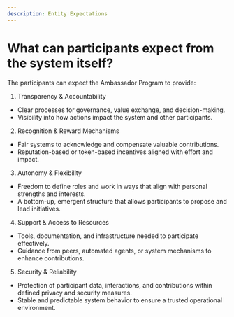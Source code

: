 ```yaml
---
description: Entity Expectations
---
```


# What can participants expect from the system itself?

The participants can expect the Ambassador Program to provide:

1. Transparency & Accountability

* Clear processes for governance, value exchange, and decision-making.
* Visibility into how actions impact the system and other participants.



2. Recognition & Reward Mechanisms

* Fair systems to acknowledge and compensate valuable contributions.
* Reputation-based or token-based incentives aligned with effort and impact.



3. Autonomy & Flexibility

* Freedom to define roles and work in ways that align with personal strengths and interests.
* A bottom-up, emergent structure that allows participants to propose and lead initiatives.



4. Support & Access to Resources

* Tools, documentation, and infrastructure needed to participate effectively.
* Guidance from peers, automated agents, or system mechanisms to enhance contributions.



5. Security & Reliability

* Protection of participant data, interactions, and contributions within defined privacy and security measures.
* Stable and predictable system behavior to ensure a trusted operational environment.
